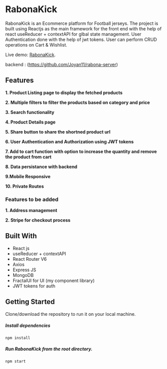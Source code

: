 <!-- @format -->

# RabonaKick

RabonaKick is an Ecommerce platform for Football jerseys. The project is built using Reactjs as the main framework for the front end with the help of react useReducer + contextAPI for glbal state management. User Authentication done with the help of jwt tokens. User can perform CRUD operations on Cart & Wishlist.

Live demo: [RabonaKick](https://rabonakick.netlify.app/).

backend : (https://github.com/Joyan11/rabona-server)

## Features

**1. Product Listing page to display the fetched products**

**2. Multiple filters to filter the products based on category and price**

**3. Search functionality**

**4. Product Details page**

**5. Share button to share the shortned product url**

**6. User Authentication and Authorization using JWT tokens**

**7. Add to cart function with option to increase the quantity and remove the product from cart**

**8. Data persistance with backend**

**9.Mobile Responsive**

**10. Private Routes**

### Features to be added

**1. Address management**

**2. Stripe for checkout process**

## Built With

- React js
- useReducer + contextAPI
- React Router V6
- Axios
- Express JS
- MongoDB
- FractalUI for UI (my component library)
- JWT tokens for auth

## Getting Started

Clone/download the repository to run it on your local machine.

##### Install dependencies

`npm install`

##### Run RabonaKick from the root directory.

`npm start`
